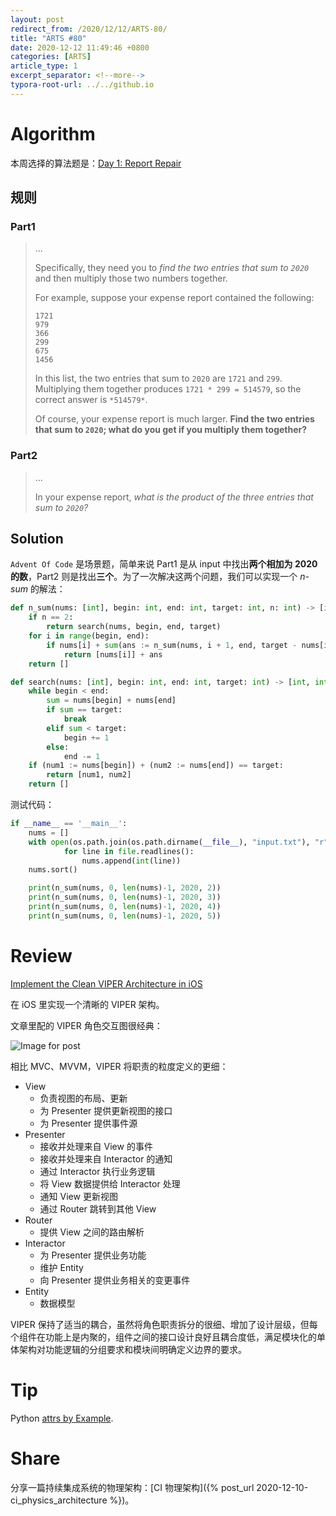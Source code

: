 ```yaml
---
layout: post
redirect_from: /2020/12/12/ARTS-80/
title: "ARTS #80"
date: 2020-12-12 11:49:46 +0800
categories: [ARTS]
article_type: 1
excerpt_separator: <!--more-->
typora-root-url: ../../github.io
---
```



# Algorithm

本周选择的算法题是：[Day 1: Report Repair](https://adventofcode.com/2020/day/1)

<!--more-->

## 规则

### Part1

> ...
>
> Specifically, they need you to *find the two entries that sum to `2020`* and then multiply those two numbers together.
>
> For example, suppose your expense report contained the following:
>
> ```
> 1721
> 979
> 366
> 299
> 675
> 1456
> ```
>
> In this list, the two entries that sum to `2020` are `1721` and `299`. Multiplying them together produces `1721 * 299 = 514579`, so the correct answer is `*514579*`.
>
> Of course, your expense report is much larger. **Find the two entries that sum to `2020`; what do you get if you multiply them together?**

### Part2

> ...
>
> In your expense report, *what is the product of the three entries that sum to `2020`?*

## Solution

`Advent Of Code` 是场景题，简单来说 Part1 是从 input 中找出**两个相加为 2020 的数**，Part2 则是找出**三个**。为了一次解决这两个问题，我们可以实现一个 *n-sum* 的解法：

```python
def n_sum(nums: [int], begin: int, end: int, target: int, n: int) -> [int]:
    if n == 2: 
        return search(nums, begin, end, target)
    for i in range(begin, end):
        if nums[i] + sum(ans := n_sum(nums, i + 1, end, target - nums[i], n - 1)) == target and len(ans)+1 == n:
            return [nums[i]] + ans
    return []

def search(nums: [int], begin: int, end: int, target: int) -> [int, int]:
    while begin < end:
        sum = nums[begin] + nums[end]
        if sum == target:
            break
        elif sum < target:
            begin += 1
        else:
            end -= 1
    if (num1 := nums[begin]) + (num2 := nums[end]) == target:
        return [num1, num2]
    return []
```

测试代码：

```python
if __name__ == '__main__':
    nums = []
    with open(os.path.join(os.path.dirname(__file__), "input.txt"), "r") as file:
            for line in file.readlines():
                nums.append(int(line))
    nums.sort()

    print(n_sum(nums, 0, len(nums)-1, 2020, 2))
    print(n_sum(nums, 0, len(nums)-1, 2020, 3))
    print(n_sum(nums, 0, len(nums)-1, 2020, 4))
    print(n_sum(nums, 0, len(nums)-1, 2020, 5))
```


# Review

[Implement the Clean VIPER Architecture in iOS](https://stevenpcurtis.medium.com/implement-the-clean-viper-architecture-in-ios-4e457d74a8ff)

在 iOS 里实现一个清晰的 VIPER 架构。

文章里配的 VIPER 角色交互图很经典：

![Image for post](https://miro.medium.com/max/5492/1*0A3-EV3J4vxDHygAVHQM8Q.png)

相比 MVC、MVVM，VIPER 将职责的粒度定义的更细：

- View
  - 负责视图的布局、更新
  - 为 Presenter 提供更新视图的接口
  - 为 Presenter 提供事件源
- Presenter
  - 接收并处理来自 View 的事件
  - 接收并处理来自 Interactor 的通知
  - 通过 Interactor 执行业务逻辑
  - 将 View 数据提供给 Interactor 处理
  - 通知 View 更新视图
  - 通过 Router 跳转到其他 View
- Router
  - 提供 View 之间的路由解析
- Interactor
  - 为 Presenter 提供业务功能
  - 维护 Entity
  - 向 Presenter 提供业务相关的变更事件
- Entity
  - 数据模型

VIPER 保持了适当的耦合，虽然将角色职责拆分的很细、增加了设计层级，但每个组件在功能上是内聚的，组件之间的接口设计良好且耦合度低，满足模块化的单体架构对功能逻辑的分组要求和模块间明确定义边界的要求。

# Tip

Python [attrs by Example](https://www.attrs.org/en/stable/examples.html).

# Share

分享一篇持续集成系统的物理架构：[CI 物理架构]({% post_url 2020-12-10-ci_physics_architecture %})。